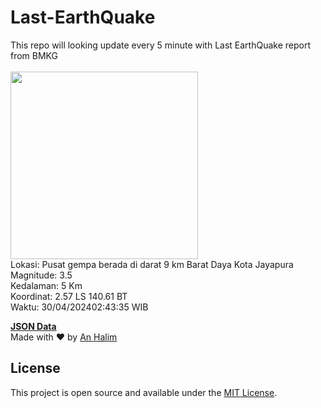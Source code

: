 # Last-EarthQuake
This repo will looking update every 5 minute with Last EarthQuake report from BMKG
<br>
<br>
<img src="https://static.bmkg.go.id/20240430024335.mmi.jpg" width="300"/>
<br>
Lokasi: Pusat gempa berada di darat 9 km Barat Daya Kota Jayapura <br>
Magnitude: 3.5 <br>
Kedalaman: 5 Km <br>
Koordinat: 2.57 LS 140.61 BT <br>
Waktu: 30/04/202402:43:35 WIB <br>

<a href="./data/data.json">**JSON Data**</a>
<br>
Made with ❤️ by <a href="https://github.com/an-halim">An Halim</a>
## License

This project is open source and available under the [MIT License](LICENSE).
